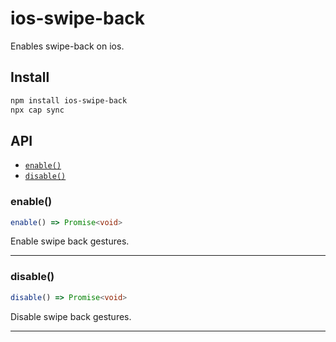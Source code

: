 # ios-swipe-back

Enables swipe-back on ios.

## Install

```bash
npm install ios-swipe-back
npx cap sync
```

## API

<docgen-index>

* [`enable()`](#enable)
* [`disable()`](#disable)

</docgen-index>

<docgen-api>
<!--Update the source file JSDoc comments and rerun docgen to update the docs below-->

### enable()

```typescript
enable() => Promise<void>
```

Enable swipe back gestures.

--------------------


### disable()

```typescript
disable() => Promise<void>
```

Disable swipe back gestures.

--------------------

</docgen-api>
